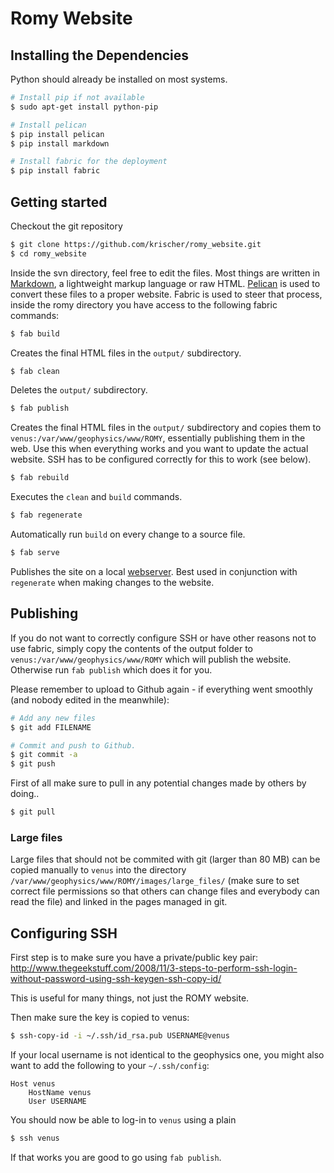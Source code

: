 # Romy Website

## Installing the Dependencies

Python should already be installed on most systems.


```bash
# Install pip if not available
$ sudo apt-get install python-pip

# Install pelican
$ pip install pelican
$ pip install markdown

# Install fabric for the deployment
$ pip install fabric
```


## Getting started

Checkout the git repository

```bash
$ git clone https://github.com/krischer/romy_website.git
$ cd romy_website
```

Inside the svn directory, feel free to edit the files. Most things are written
in [Markdown](http://en.wikipedia.org/wiki/Markdown), a lightweight markup
language or raw HTML. [Pelican](http://docs.getpelican.com/en/3.3.0/) is used
to convert these files to a proper website. Fabric is used to steer that
process, inside the romy directory you have access to the following fabric
commands:

```bash
$ fab build
```

Creates the final HTML files in the `output/` subdirectory.

```bash
$ fab clean
```

Deletes the `output/` subdirectory.

```bash
$ fab publish
```

Creates the final HTML files in the `output/` subdirectory and copies them to
`venus:/var/www/geophysics/www/ROMY`, essentially publishing them in the web.
Use this when everything works and you want to update the actual website. SSH
has to be configured correctly for this to work (see below).

```bash
$ fab rebuild
```

Executes the `clean` and `build` commands.

```bash
$ fab regenerate
```

Automatically run `build` on every change to a source file.

```bash
$ fab serve
```

Publishes the site on a local [webserver](http://localhost:8000). Best used in
conjunction with `regenerate` when making changes to the website.


## Publishing

If you do not want to correctly configure SSH or have other reasons not to use
fabric, simply copy the contents of the output folder to
`venus:/var/www/geophysics/www/ROMY` which will publish the website. Otherwise
run `fab publish` which does it for you.

Please remember to upload to Github again - if everything went smoothly (and
nobody edited in the meanwhile):

```bash
# Add any new files
$ git add FILENAME

# Commit and push to Github.
$ git commit -a
$ git push
```

First of all make sure to pull in any potential changes made by others by doing..

```bash
$ git pull
```

### Large files

Large files that should not be commited with git (larger than 80 MB) can be
copied manually to `venus` into the directory
`/var/www/geophysics/www/ROMY/images/large_files/` (make sure to set correct
file permissions so that others can change files and everybody can read the
file) and linked in the pages managed in git.

## Configuring SSH

First step is to make sure you have a private/public key pair:
http://www.thegeekstuff.com/2008/11/3-steps-to-perform-ssh-login-without-password-using-ssh-keygen-ssh-copy-id/

This is useful for many things, not just the ROMY website.

Then make sure the key is copied to venus:

```bash
$ ssh-copy-id -i ~/.ssh/id_rsa.pub USERNAME@venus
```

If your local username is not identical to the geophysics one, you might also
want to add the following to your `~/.ssh/config`:

```
Host venus
    HostName venus
    User USERNAME
```

You should now be able to log-in to `venus` using a plain

```bash
$ ssh venus
```

If that works you are good to go using `fab publish`.
